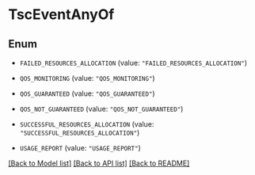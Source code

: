 # TscEventAnyOf

## Enum


* `FAILED_RESOURCES_ALLOCATION` (value: `"FAILED_RESOURCES_ALLOCATION"`)

* `QOS_MONITORING` (value: `"QOS_MONITORING"`)

* `QOS_GUARANTEED` (value: `"QOS_GUARANTEED"`)

* `QOS_NOT_GUARANTEED` (value: `"QOS_NOT_GUARANTEED"`)

* `SUCCESSFUL_RESOURCES_ALLOCATION` (value: `"SUCCESSFUL_RESOURCES_ALLOCATION"`)

* `USAGE_REPORT` (value: `"USAGE_REPORT"`)


[[Back to Model list]](../README.md#documentation-for-models) [[Back to API list]](../README.md#documentation-for-api-endpoints) [[Back to README]](../README.md)


